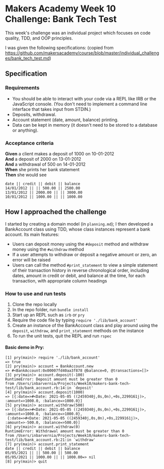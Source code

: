# Makers Academy Week 10 Challenge: Bank Tech Test

This week's challenge was an individual project which focuses on code quality, TDD, and OOP principles.

I was given the following specifications: (copied from https://github.com/makersacademy/course/blob/master/individual_challenges/bank_tech_test.md)

## Specification

### Requirements

- You should be able to interact with your code via a REPL like IRB or the JavaScript console. (You don't need to implement a command line interface that takes input from STDIN.)
- Deposits, withdrawal.
- Account statement (date, amount, balance) printing.
- Data can be kept in memory (it doesn't need to be stored to a database or anything).

### Acceptance criteria

**Given** a client makes a deposit of 1000 on 10-01-2012  
**And** a deposit of 2000 on 13-01-2012  
**And** a withdrawal of 500 on 14-01-2012  
**When** she prints her bank statement  
**Then** she would see

```
date || credit || debit || balance
14/01/2012 || || 500.00 || 2500.00
13/01/2012 || 2000.00 || || 3000.00
10/01/2012 || 1000.00 || || 1000.00
```

## How I approached the challenge

I started by creating a domain model (in `planning.md`); I then developed a BankAccount class using TDD, whose class instances represent a bank account. Its main features:

- Users can deposit money using the `#deposit` method and withdraw money using the `#withdraw` method
- If a user attempts to withdraw or deposit a negative amount or zero, an error will be raised
- Users can call the method `#print_statement` to view a simple statement of their transaction history in reverse chronological order, including dates, amount in credit or debit, and balance at the time, for each transaction, with appropriate column headings

### How to use and run tests

1. Clone the repo locally
2. In the repo folder, run `bundle install`
3. Start up an REPL such as `irb` or `pry`
4. Require the code file by typing `require './lib/bank_account'`
5. Create an instance of the BankAccount class and play around using the `deposit`, `withdraw`, and `print_statement` methods on the instance
6. To run the unit tests, quit the REPL and run `rspec`

#### Basic demo in Pry:

```
[1] pry(main)> require './lib/bank_account'
=> true
[2] pry(main)> account = BankAccount.new
=> #<BankAccount:0x00007fd40aa3f878 @balance=0, @transactions=[]>
[3] pry(main)> account.deposit(-100)
RuntimeError: Deposit amount must be greater than 0
from /Users/inbarvernia/Projects/Week10/makers-bank-tech-test/lib/bank_account.rb:14:in `deposit'
[4] pry(main)> account.deposit(1000)
=> [{:date=>#<Date: 2021-05-05 ((2459340j,0s,0n),+0s,2299161j)>, :amount=>1000.0, :balance=>1000.0}]
[5] pry(main)> account.withdraw(500)
=> [{:date=>#<Date: 2021-05-05 ((2459340j,0s,0n),+0s,2299161j)>, :amount=>1000.0, :balance=>1000.0},
 {:date=>#<Date: 2021-05-05 ((2459340j,0s,0n),+0s,2299161j)>, :amount=>-500.0, :balance=>500.0}]
[6] pry(main)> account.withdraw(0)
RuntimeError: Withdrawal amount must be greater than 0
from /Users/inbarvernia/Projects/Week10/makers-bank-tech-test/lib/bank_account.rb:21:in `withdraw'
[7] pry(main)> account.print_statement
date || credit || debit || balance
05/05/2021 || || 500.00 || 500.00
05/05/2021 || 1000.00 || || 1000.00=> nil
[8] pry(main)> quit
```
